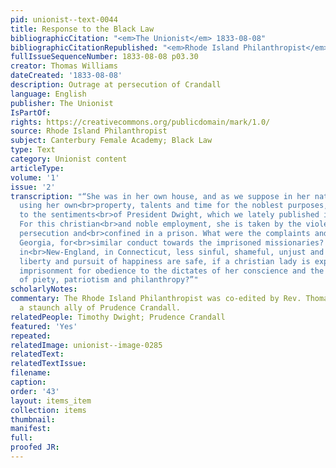 ```yaml
---
pid: unionist--text-0044
title: Response to the Black Law
bibliographicCitation: "<em>The Unionist</em> 1833-08-08"
bibliographicCitationRepublished: "<em>Rhode Island Philanthropist</em> (not researched)"
fullIssueSequenceNumber: 1833-08-08 p03.30
creator: Thomas Williams
dateCreated: '1833-08-08'
description: Outrage at persecution of Crandall
language: English
publisher: The Unionist
IsPartOf: 
rights: https://creativecommons.org/publicdomain/mark/1.0/
source: Rhode Island Philanthropist
subject: Canterbury Female Academy; Black Law
type: Text
category: Unionist content
articleType: 
volume: '1'
issue: '2'
transcription: "“She was in her own house, and as we suppose in her native State,
  using her own<br>property, talents and time for the noblest purposes, according
  to the sentiments<br>of President Dwight, which we lately published in this paper.
  For this christian<br>and noble employment, she is taken by the violent hand of
  persecution and<br>confined in a prison. What were the complaints and censures against
  Georgia, for<br>similar conduct towards the imprisoned missionaries? Is such conduct
  in<br>New-England, in Connecticut, less sinful, shameful, unjust and cruel? Whose<br>life,
  liberty and pursuit of happiness are safe, if a christian lady is exposed<br>to
  imprisonment for obedience to the dictates of her conscience and the evident<br>requirements
  of piety, patriotism and philanthropy?”"
scholarlyNotes: 
commentary: The Rhode Island Philanthropist was co-edited by Rev. Thomas Williams,
  a staunch ally of Prudence Crandall.
relatedPeople: Timothy Dwight; Prudence Crandall
featured: 'Yes'
repeated: 
relatedImage: unionist--image-0285
relatedText: 
relatedTextIssue: 
filename: 
caption: 
order: '43'
layout: items_item
collection: items
thumbnail: 
manifest: 
full: 
proofed JR: 
---
```

